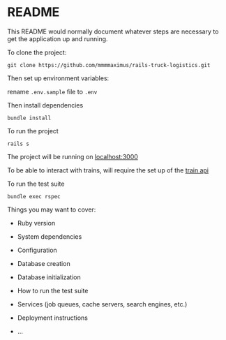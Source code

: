 # README

This README would normally document whatever steps are necessary to get the
application up and running.

To clone the project: 

`git clone https://github.com/mmmmaximus/rails-truck-logistics.git`

Then set up environment variables:

rename `.env.sample` file to `.env`

Then install dependencies

`bundle install`

To run the project

`rails s`

The project will be running on [localhost:3000](http://localhost:3000/)

To be able to interact with trains, will require the set up of the [train api](https://github.com/mmmmaximus/rails-train-api)

To run the test suite

`bundle exec rspec`

Things you may want to cover:

* Ruby version

* System dependencies

* Configuration

* Database creation

* Database initialization

* How to run the test suite

* Services (job queues, cache servers, search engines, etc.)

* Deployment instructions

* ...
